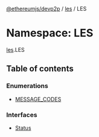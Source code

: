 [@ethereumjs/devp2p](../README.md) / [les](les.md) / LES

# Namespace: LES

[les](les.md).LES

## Table of contents

### Enumerations

- [MESSAGE\_CODES](../enums/les.les-1.message_codes.md)

### Interfaces

- [Status](../interfaces/les.les-1.status.md)
